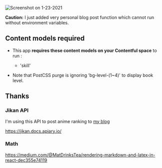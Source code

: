 ![Screenshot on 1-23-2021](https://github.com/and0ry0/andoryocom/blob/main/screenshots/2021-1-23.png?raw=true)

**Caution:** I just added very personal blog post function which cannot run without environment variables.

## Content models required

* This app  **requires these content models on your Contentful space** to run :
  * 'skill'

* Note that PostCSS purge is ignoring 'bg-level-(1~4)' to display book level.

## Thanks

### Jikan API

I'm using this API to post anime ranking to [my blog](https://blog.andoryo.com)

https://jikan.docs.apiary.io/
### Math

https://medium.com/@MatDrinksTea/rendering-markdown-and-latex-in-react-dec355e74119
